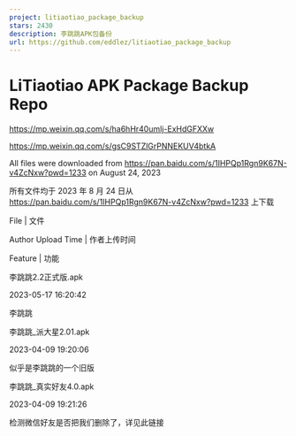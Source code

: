 ```yaml
---
project: litiaotiao_package_backup
stars: 2430
description: 李跳跳APK包备份
url: https://github.com/eddlez/litiaotiao_package_backup
---
```


LiTiaotiao APK Package Backup Repo
==================================

https://mp.weixin.qq.com/s/ha6hHr40umlj-ExHdGFXXw

https://mp.weixin.qq.com/s/gsC9STZlGrPNNEKUV4btkA

All files were downloaded from https://pan.baidu.com/s/1IHPQp1Rgn9K67N-v4ZcNxw?pwd=1233 on August 24, 2023

所有文件均于 2023 年 8 月 24 日从 https://pan.baidu.com/s/1IHPQp1Rgn9K67N-v4ZcNxw?pwd=1233 上下载

File | 文件

Author Upload Time | 作者上传时间

Feature | 功能

李跳跳2.2正式版.apk

2023-05-17 16:20:42

李跳跳

李跳跳\_派大星2.01.apk

2023-04-09 19:20:06

似乎是李跳跳的一个旧版

李跳跳\_真实好友4.0.apk

2023-04-09 19:21:26

检测微信好友是否把我们删除了，详见此链接
